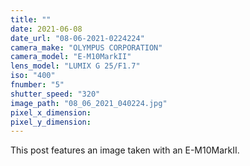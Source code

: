 ```yaml
---
title: ""
date: 2021-06-08
date_url: "08-06-2021-0224224"
camera_make: "OLYMPUS CORPORATION"
camera_model: "E-M10MarkII"
lens_model: "LUMIX G 25/F1.7"
iso: "400"
fnumber: "5"
shutter_speed: "320"
image_path: "08_06_2021_040224.jpg"
pixel_x_dimension: 
pixel_y_dimension: 
---
```


This post features an image taken with an E-M10MarkII.